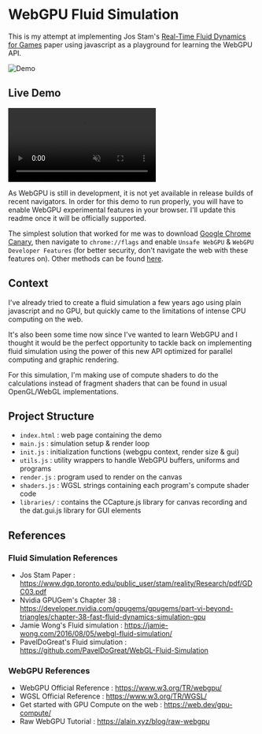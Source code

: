 # WebGPU Fluid Simulation

This is my attempt at implementing Jos Stam's [Real-Time Fluid Dynamics for Games](https://www.dgp.toronto.edu/public_user/stam/reality/Research/pdf/GDC03.pdf) paper using javascript as a playground for learning the WebGPU API.

![Demo](assets/demo.gif)

## Live Demo

<video width="300px" autoplay loop muted>
    <source src="assets/demo.mp1" type="video/mp4">
</video>

As WebGPU is still in development, it is not yet available in release builds of recent navigators.
In order for this demo to run properly, you will have to enable WebGPU experimental features in your browser.
I'll update this readme once it will be officially supported.

The simplest solution that worked for me was to download [Google Chrome Canary](https://www.google.com/chrome/canary/), then navigate to `chrome://flags` and enable `Unsafe WebGPU` & `WebGPU Developer Features` (for better security, don't navigate the web with these features on).
Other methods can be found [here](https://developer.chrome.com/en/docs/web-platform/webgpu/#use).

## Context

I've already tried to create a fluid simulation a few years ago using plain javascript and no GPU, but quickly came to the limitations of intense CPU computing on the web.

It's also been some time now since I've wanted to learn WebGPU and I thought it would be the perfect opportunity to tackle back on implementing fluid simulation using the power of this new API optimized for parallel computing and graphic rendering.

For this simulation, I'm making use of compute shaders to do the calculations instead of fragment shaders that can be found in usual OpenGL/WebGL implementations.

## Project Structure

- `index.html` : web page containing the demo
- `main.js` : simulation setup & render loop
- `init.js` : initialization functions (webgpu context, render size & gui)
- `utils.js` : utility wrappers to handle WebGPU buffers, uniforms and programs
- `render.js` : program used to render on the canvas
- `shaders.js` : WGSL strings containing each program's compute shader code
- `libraries/` : contains the CCapture.js library for canvas recording and the dat.gui.js library for GUI elements

## References

### Fluid Simulation References
- Jos Stam Paper : https://www.dgp.toronto.edu/public_user/stam/reality/Research/pdf/GDC03.pdf
- Nvidia GPUGem's Chapter 38 : https://developer.nvidia.com/gpugems/gpugems/part-vi-beyond-triangles/chapter-38-fast-fluid-dynamics-simulation-gpu
- Jamie Wong's Fluid simulation : https://jamie-wong.com/2016/08/05/webgl-fluid-simulation/
- PavelDoGreat's Fluid simulation : https://github.com/PavelDoGreat/WebGL-Fluid-Simulation

### WebGPU References
- WebGPU Official Reference : https://www.w3.org/TR/webgpu/
- WGSL Official Reference : https://www.w3.org/TR/WGSL/
- Get started with GPU Compute on the web : https://web.dev/gpu-compute/
- Raw WebGPU Tutorial : https://alain.xyz/blog/raw-webgpu